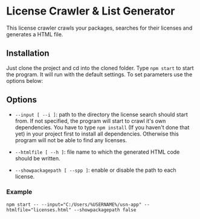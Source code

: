 # License Crawler & List Generator

This license crawler crawls your packages, searches for their licenses and generates
a HTML file.

## Installation

Just clone the project and cd into the cloned folder. Type `npm start` to start the program. It will run with the default settings. To set parameters use the options below:

## Options

* `--input [ --i ]`: path to the directory the license search should start from. 
    If not specified, the program will start to crawl it's own dependencies. You have to type `npm install` (If you haven't done that yet) in your project first to install all dependencies. Otherwise this program will not be able to find any licenses.

* `--htmlfile [ --h ]`: file name to which the generated HTML code should be written.

* `--showpackagepath [ --spp ]`: enable or disable the path to each license.

### Example

    npm start -- --input="C:/Users/%USERNAME%/usn-app" --htmlfile="licenses.html" --showpackagepath false